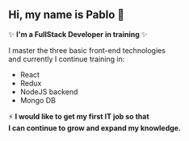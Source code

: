 ## Hi, my name is Pablo 👋
✨ **I'm a FullStack Developer in training**  ✨ 

I master the three basic front-end technologies  
and currently I continue training in: 

- React 
- Redux
- NodeJS backend
- Mongo DB

⚡ **I would like to get my first IT job so that  
I can continue to grow and expand my knowledge.**

